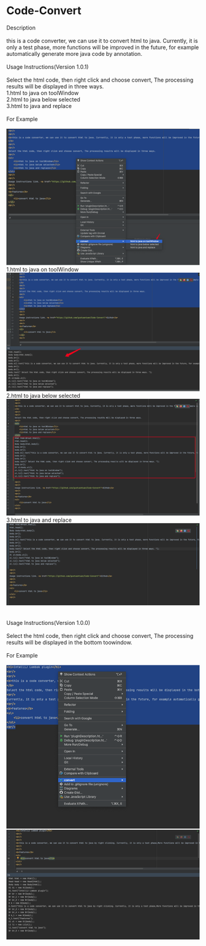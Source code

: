 # Code-Convert

Description
<br/><br/>
this is a code converter, we can use it to convert html to java. Currently, it is only a test phase, more functions will be improved in the future, for example automatically generate more java code by annotation.
<br/><br/>
Usage Instructions(Version 1.0.1)
<br/><br/>
Select the html code, then right click and choose convert, The processing results will be displayed in three ways.
<br/>
1.html to java on toolWindow
<br/>
2.html to java below selected
<br/>
3.html to java and replace
<br/><br/>
For Example
<br/><br/>
![image](https://raw.githubusercontent.com/guotuantuan/Code-Convert/main/img/imgbutton.png)
<br/>
1.html to java on toolWindow
<br/>
![image](https://raw.githubusercontent.com/guotuantuan/Code-Convert/main/img/imgtw.png)
<br/>
2.html to java below selected
<br/>
![image](https://raw.githubusercontent.com/guotuantuan/Code-Convert/main/img/imgbs.png)
<br/>
3.html to java and replace
<br/>
![image](https://raw.githubusercontent.com/guotuantuan/Code-Convert/main/img/imgrp.png)
<br/>
<br/>
<br/>
Usage Instructions(Version 1.0.0)
<br/><br/>
Select the html code, then right click and choose convert, The processing results will be displayed in the bottom toowindow.
<br/><br/>
For Example
<br/><br/>
![image](https://raw.githubusercontent.com/guotuantuan/Code-Convert/main/img/Usage.png)
<br/>
![image](https://raw.githubusercontent.com/guotuantuan/Code-Convert/main/img/img.png)
<br/>
<br/>








